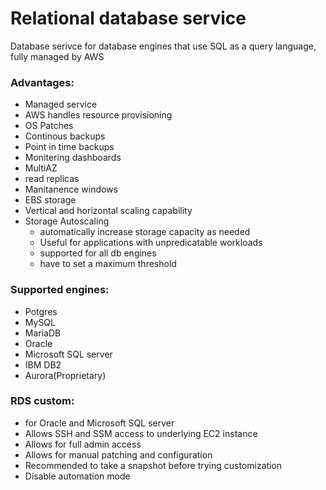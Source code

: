 # Relational database service
Database serivce for database engines that use SQL as a query language, fully managed by AWS 

### Advantages:
- Managed service 
- AWS handles resource provisioning 
- OS Patches 
- Continous backups 
- Point in time backups 
- Monitering dashboards
- MultiAZ 
- read replicas 
- Manitanence windows 
- EBS storage 
- Vertical and horizontal scaling capability
- Storage Autoscaling
    - automatically increase storage capacity as needed 
    - Useful for applications with unpredicatable workloads 
    - supported for all db engines 
    - have to set a maximum threshold

### Supported engines: 
- Potgres 
- MySQL 
- MariaDB
- Oracle 
- Microsoft SQL server 
- IBM DB2 
- Aurora(Proprietary)

### RDS custom:
- for Oracle and Microsoft SQL server 
- Allows SSH and SSM access to underlying EC2 instance 
- Allows for full admin access 
- Allows for manual patching and configuration 
- Recommended to take a snapshot before trying customization 
- Disable automation mode

